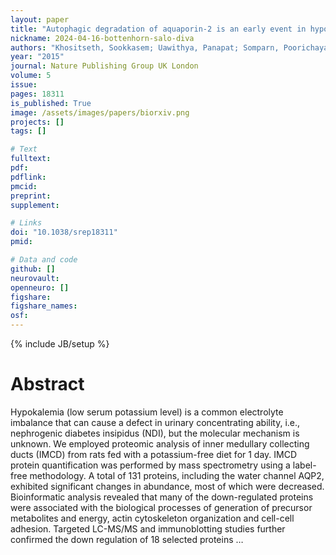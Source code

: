 ```yaml
---
layout: paper
title: "Autophagic degradation of aquaporin-2 is an early event in hypokalemia-induced nephrogenic diabetes insipidus"
nickname: 2024-04-16-bottenhorn-salo-diva
authors: "Khositseth, Sookkasem; Uawithya, Panapat; Somparn, Poorichaya; Charngkaew, Komgrid; Thippamom, Nattakan; Hoffert, Jason D; Saeed, Fahad; Michael Payne, D; Chen, Shu-Hui; Fenton, Robert A; "
year: "2015"
journal: Nature Publishing Group UK London
volume: 5
issue:
pages: 18311
is_published: True
image: /assets/images/papers/biorxiv.png
projects: []
tags: []

# Text
fulltext:
pdf:
pdflink:
pmcid:
preprint: 
supplement:

# Links
doi: "10.1038/srep18311"
pmid:

# Data and code
github: []
neurovault:
openneuro: []
figshare:
figshare_names:
osf:
---
```

{% include JB/setup %}

# Abstract

Hypokalemia (low serum potassium level) is a common electrolyte imbalance that can cause a defect in urinary concentrating ability, i.e., nephrogenic diabetes insipidus (NDI), but the molecular mechanism is unknown. We employed proteomic analysis of inner medullary collecting ducts (IMCD) from rats fed with a potassium-free diet for 1 day. IMCD protein quantification was performed by mass spectrometry using a label-free methodology. A total of 131 proteins, including the water channel AQP2, exhibited significant changes in abundance, most of which were decreased. Bioinformatic analysis revealed that many of the down-regulated proteins were associated with the biological processes of generation of precursor metabolites and energy, actin cytoskeleton organization and cell-cell adhesion. Targeted LC-MS/MS and immunoblotting studies further confirmed the down regulation of 18 selected proteins …
